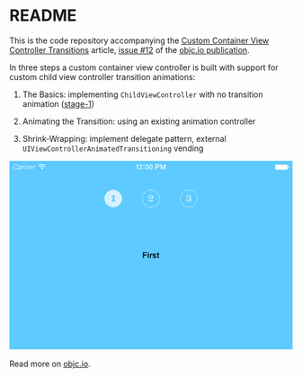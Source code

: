 # README

This is the code repository accompanying the [Custom Container View Controller Transitions](http://www.objc.io/issue-12/custom-container-view-controller-transitions.html) article, [issue #12](http://www.objc.io/issue-12) of the [objc.io publication](http://www.objc.io).

In three steps a custom container view controller is built with support for custom child view controller transition animations:

1. The Basics: implementing `ChildViewController` with no transition animation ([stage-1](https://github.com/osteslag/custom-container-transitions/tree/stage-1))

2. Animating the Transition: using an existing animation controller 

3. Shrink-Wrapping: implement delegate pattern, external `UIViewControllerAnimatedTransitioning` vending

![Stage 1](stage-1.gif)

Read more on [objc.io](http://www.objc.io/issue-12/custom-container-view-controller-transitions.html).
